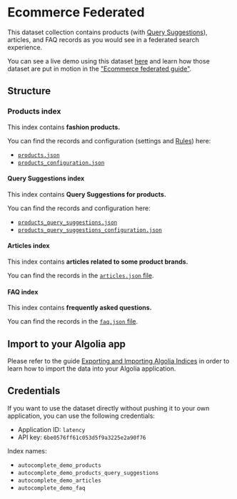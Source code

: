 # Ecommerce Federated

This dataset collection contains products (with [Query Suggestions](https://www.algolia.com/doc/guides/building-search-ui/ui-and-ux-patterns/query-suggestions/react/)), articles, and FAQ records as you would see in a federated search experience.

You can see a live demo using this dataset [here](https://codesandbox.io/s/github/algolia/autocomplete/tree/next/examples/two-column-layout) and learn how those dataset are put in motion in the ["Ecommerce federated guide"](https://www.algolia.com/doc/ui-libraries/autocomplete/guides/creating-an-advanced-ecommerce-experience/).

## Structure

### Products index

This index contains **fashion products.**

You can find the records and configuration (settings and [Rules](https://www.algolia.com/doc/guides/managing-results/rules/rules-overview/)) here:

- [`products.json`](./products.json)
- [`products_configuration.json`](./products_configuration.json)

#### Query Suggestions index

This index contains **Query Suggestions for products.**

You can find the records and configuration here:

- [`products_query_suggestions.json`](./products_query_suggestions.json)
- [`products_query_suggestions_configuration.json`](./products_query_suggestions_configuration.json)

#### Articles index

This index contains **articles related to some product brands.**

You can find the records in the [`articles.json` file](./articles.json).

#### FAQ index

This index contains **frequently asked questions.**

You can find the records in the [`faq.json` file](./faq.json).

## Import to your Algolia app

Please refer to the guide [Exporting and Importing Algolia Indices](https://www.algolia.com/doc/guides/sending-and-managing-data/manage-your-indices/how-to/export-an-algolia-index/) in order to learn how to import the data into your Algolia application.

## Credentials

If you want to use the dataset directly without pushing it to your own application, you can use the following credentials:

- Application ID: `latency`  
- API key: `6be0576ff61c053d5f9a3225e2a90f76`

Index names:
  - `autocomplete_demo_products`
  - `autocomplete_demo_products_query_suggestions`
  - `autocomplete_demo_articles`
  - `autocomplete_demo_faq`
